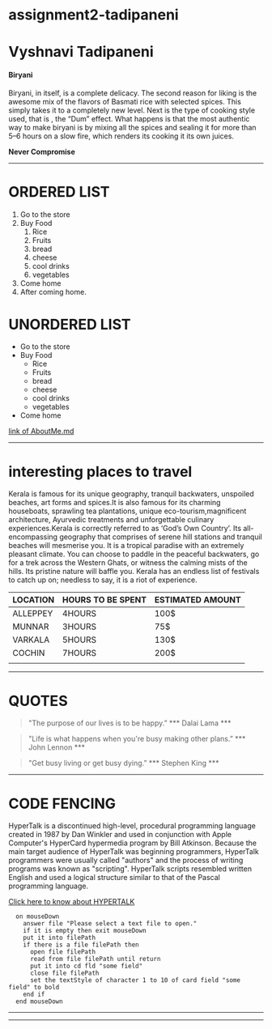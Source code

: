 # assignment2-tadipaneni
# Vyshnavi Tadipaneni
#### Biryani
Biryani, in itself, is a complete delicacy. The second reason for liking is the awesome mix of the flavors of Basmati rice with selected spices. This simply takes it to a completely new level. Next is the type of cooking style used, that is , the “Dum” effect. What happens is that the most authentic way to make biryani is by mixing all the spices and sealing it for more than 5–6 hours on a slow fire, which renders its cooking it its own juices. 

**Never Compromise**

___________________________________________________________________________

# ORDERED LIST
1. Go to the store
2. Buy Food
      1. Rice 
      2. Fruits
      3. bread
      4. cheese
      5. cool drinks
      6. vegetables
1. Come home
2. After coming home.

# UNORDERED LIST
* Go to the store
* Buy Food
    * Rice
    * Fruits
    * bread
    * cheese
    * cool drinks
    * vegetables
* Come home

[link of AboutMe.md](AboutMe.md)

________________________________________________________

# interesting places to travel

Kerala is famous for its unique geography, tranquil backwaters, unspoiled beaches, art forms and spices.It is also famous for its charming houseboats, sprawling tea plantations, unique eco-tourism,magnificent architecture, Ayurvedic treatments and unforgettable culinary experiences.Kerala is correctly referred to as ‘God’s Own Country’. Its all-encompassing geography that comprises of serene hill stations and tranquil beaches will mesmerise you. It is a tropical paradise with an extremely pleasant climate. You can choose to paddle in the peaceful backwaters, go for a trek across the Western Ghats, or witness the calming mists of the hills. Its pristine nature will baffle you. Kerala has an endless list of festivals to catch up on; needless to say, it is a riot of experience.


                                                        
|   LOCATION       |   HOURS TO BE SPENT  |   ESTIMATED AMOUNT   |
|------------------|----------------------|----------------------|
|    ALLEPPEY      |   4HOURS             |        100$          |
|     MUNNAR       |   3HOURS             |         75$          |
|     VARKALA      |    5HOURS            |         130$         |
|      COCHIN      |    7HOURS            |          200$        | 
|                  |                      |                      |                

_________________________________________________________________________________________________________

# QUOTES
> "The purpose of our lives is to be happy.”  *** Dalai Lama ***

> "Life is what happens when you're busy making other plans.”  *** John Lennon ***

>  "Get busy living or get busy dying.”  *** Stephen King ***

_________________________________________________________________________________________________________

# CODE FENCING

HyperTalk is a discontinued high-level, procedural programming language created in 1987 by Dan Winkler and used in conjunction with Apple Computer's HyperCard hypermedia program by Bill Atkinson. Because the main target audience of HyperTalk was beginning programmers, HyperTalk programmers were usually called "authors" and the process of writing programs was known as "scripting". HyperTalk scripts resembled written English and used a logical structure similar to that of the Pascal programming language.

[Click here to know about HYPERTALK](https://en.wikipedia.org/wiki/HyperTalk)

```
  on mouseDown
    answer file "Please select a text file to open."
    if it is empty then exit mouseDown
    put it into filePath
    if there is a file filePath then
      open file filePath
      read from file filePath until return
      put it into cd fld "some field"
      close file filePath
      set the textStyle of character 1 to 10 of card field "some field" to bold
    end if
  end mouseDown

  ```
  ***

  _______________________________________________________________________________________________________

                                                                
                                                               